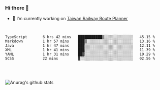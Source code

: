 ### Hi there 👋

- 🔭 I’m currently working on [Taiwan Railway Route Planner](https://github.com/Taiwan-Railway-Route-Planner)

<br/>

<!--START_SECTION:waka-->

```text
TypeScript       6 hrs 42 mins   ███████████▒░░░░░░░░░░░░░   45.15 %
Markdown         1 hr 57 mins    ███▒░░░░░░░░░░░░░░░░░░░░░   13.16 %
Java             1 hr 47 mins    ███░░░░░░░░░░░░░░░░░░░░░░   12.11 %
XML              1 hr 41 mins    ███░░░░░░░░░░░░░░░░░░░░░░   11.39 %
YAML             1 hr 31 mins    ██▓░░░░░░░░░░░░░░░░░░░░░░   10.29 %
SCSS             22 mins         ▓░░░░░░░░░░░░░░░░░░░░░░░░   02.56 %
```

<!--END_SECTION:waka-->

<br/>
<br/>

![Anurag's github stats](https://github-readme-stats.vercel.app/api?username=DepickereSven&show_icons=true&theme=tokyonight)



<!--
**DepickereSven/DepickereSven** is a ✨ _special_ ✨ repository because its `README.md` (this file) appears on your GitHub profile.

Here are some ideas to get you started:

- 🔭 I’m currently working on ...
- 🌱 I’m currently learning ...
- 👯 I’m looking to collaborate on ...
- 🤔 I’m looking for help with ...
- 💬 Ask me about ...
- 📫 How to reach me: ...
- 😄 Pronouns: ...
- ⚡ Fun fact: ...
-->
